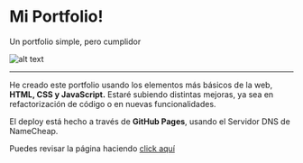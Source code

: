 # Mi Portfolio!
Un portfolio simple, pero cumplidor

![alt text](https://github.com/diegoski007/portfolio/blob/master/assets/images/portfolio.png "thumbnail portfolio")

---

He creado este portfolio usando los elementos más básicos de la web, __HTML, CSS y JavaScript.__
Estaré subiendo distintas mejoras, ya sea en refactorización de código o en nuevas funcionalidades.

El deploy está hecho a través de __GitHub Pages__, usando el Servidor DNS de NameCheap.

Puedes revisar la página haciendo [click aquí](http://www.soydiego.cl)
